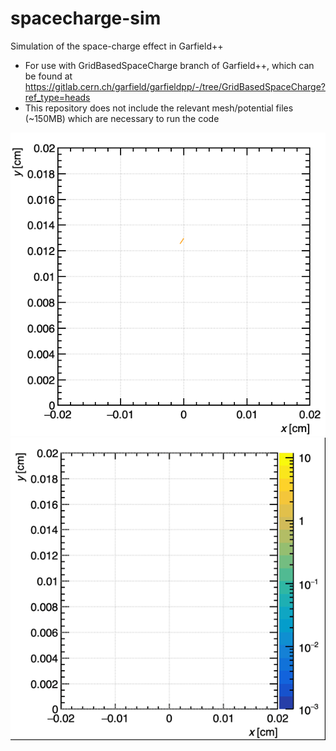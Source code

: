 # spacecharge-sim
Simulation of the space-charge effect in Garfield++ 

- For use with GridBasedSpaceCharge branch of Garfield++, which can be found at https://gitlab.cern.ch/garfield/garfieldpp/-/tree/GridBasedSpaceCharge?ref_type=heads
- This repository does not include the relevant mesh/potential files (~150MB) which are necessary to run the code


![Drift lines](./movies/drift_dynamic.gif)
![Space charge field](./movies/field_dynamic.gif)
